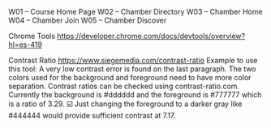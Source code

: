 W01 – Course Home Page
W02 – Chamber Directory
W03 – Chamber Home
W04 – Chamber Join
W05 – Chamber Discover

Chrome Tools
https://developer.chrome.com/docs/devtools/overview?hl=es-419

Contrast Ratio
https://www.siegemedia.com/contrast-ratio
Example to use this tool:
A very low contrast error is found on the last paragraph. The two colors used for the background and foreground need to have more color separation. Contrast ratios can be checked using contrast-ratio.com. Currently the background is #dddddd and the foreground is #777777 which is a ratio of 3.29.
☑️ Just changing the foreground to a darker gray like #444444 would provide sufficient contrast at 7.17.